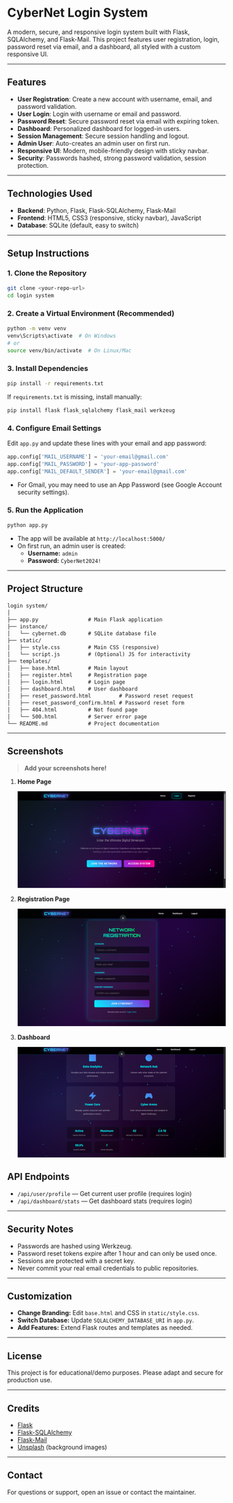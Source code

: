 # CyberNet Login System

A modern, secure, and responsive login system built with Flask, SQLAlchemy, and Flask-Mail. This project features user registration, login, password reset via email, and a dashboard, all styled with a custom responsive UI.

---

## Features

- **User Registration**: Create a new account with username, email, and password validation.
- **User Login**: Login with username or email and password.
- **Password Reset**: Secure password reset via email with expiring token.
- **Dashboard**: Personalized dashboard for logged-in users.
- **Session Management**: Secure session handling and logout.
- **Admin User**: Auto-creates an admin user on first run.
- **Responsive UI**: Modern, mobile-friendly design with sticky navbar.
- **Security**: Passwords hashed, strong password validation, session protection.

---

## Technologies Used

- **Backend**: Python, Flask, Flask-SQLAlchemy, Flask-Mail
- **Frontend**: HTML5, CSS3 (responsive, sticky navbar), JavaScript
- **Database**: SQLite (default, easy to switch)

---

## Setup Instructions

### 1. Clone the Repository
```bash
git clone <your-repo-url>
cd login system
```

### 2. Create a Virtual Environment (Recommended)
```bash
python -m venv venv
venv\Scripts\activate  # On Windows
# or
source venv/bin/activate  # On Linux/Mac
```

### 3. Install Dependencies
```bash
pip install -r requirements.txt
```

If `requirements.txt` is missing, install manually:
```bash
pip install flask flask_sqlalchemy flask_mail werkzeug
```

### 4. Configure Email Settings
Edit `app.py` and update these lines with your email and app password:
```python
app.config['MAIL_USERNAME'] = 'your-email@gmail.com'
app.config['MAIL_PASSWORD'] = 'your-app-password'
app.config['MAIL_DEFAULT_SENDER'] = 'your-email@gmail.com'
```

- For Gmail, you may need to use an App Password (see Google Account security settings).

### 5. Run the Application
```bash
python app.py
```

- The app will be available at `http://localhost:5000/`
- On first run, an admin user is created:
  - **Username:** `admin`
  - **Password:** `CyberNet2024!`

---

## Project Structure

```
login system/
│
├── app.py                # Main Flask application
├── instance/
│   └── cybernet.db       # SQLite database file
├── static/
│   ├── style.css         # Main CSS (responsive)
│   └── script.js         # (Optional) JS for interactivity
├── templates/
│   ├── base.html         # Main layout
│   ├── register.html     # Registration page
│   ├── login.html        # Login page
│   ├── dashboard.html    # User dashboard
│   ├── reset_password.html         # Password reset request
│   ├── reset_password_confirm.html # Password reset form
│   ├── 404.html          # Not found page
│   └── 500.html          # Server error page
└── README.md             # Project documentation
```

---

## Screenshots

> **Add your screenshots here!**

1. **Home Page**
   
   ![Home Page](screenshots/home.PNG)

2. **Registration Page**
   
   ![Register](screenshots/register.PNG)

3. **Dashboard**
   
   ![Dashboard](screenshots/dashboard.PNG)


## API Endpoints

- `/api/user/profile` — Get current user profile (requires login)
- `/api/dashboard/stats` — Get dashboard stats (requires login)

---

## Security Notes

- Passwords are hashed using Werkzeug.
- Password reset tokens expire after 1 hour and can only be used once.
- Sessions are protected with a secret key.
- Never commit your real email credentials to public repositories.

---

## Customization

- **Change Branding:** Edit `base.html` and CSS in `static/style.css`.
- **Switch Database:** Update `SQLALCHEMY_DATABASE_URI` in `app.py`.
- **Add Features:** Extend Flask routes and templates as needed.

---

## License

This project is for educational/demo purposes. Please adapt and secure for production use.

---

## Credits

- [Flask](https://flask.palletsprojects.com/)
- [Flask-SQLAlchemy](https://flask-sqlalchemy.palletsprojects.com/)
- [Flask-Mail](https://pythonhosted.org/Flask-Mail/)
- [Unsplash](https://unsplash.com/) (background images)

---

## Contact

For questions or support, open an issue or contact the maintainer.
